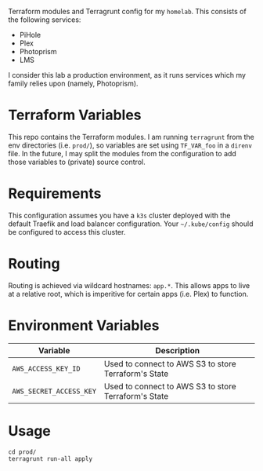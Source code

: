 Terraform modules and Terragrunt config for my `homelab`. This consists of the following services:

 - PiHole
 - Plex
 - Photoprism
 - LMS

I consider this lab a production environment, as it runs services which my family relies upon (namely, Photoprism).

# Terraform Variables

This repo contains the Terraform modules. I am running `terragrunt` from the env directories (i.e. `prod/`), so variables are set using `TF_VAR_foo` in a `direnv` file. In the future, I may split the modules from the configuration to add those variables to (private) source control.

# Requirements

This configuration assumes you have a `k3s` cluster deployed with the default Traefik and load balancer configuration. Your `~/.kube/config` should be configured to access this cluster.

# Routing

Routing is achieved via wildcard hostnames: `app.*`. This allows apps to live at a relative root, which is imperitive for certain apps (i.e. Plex) to function.

# Environment Variables

| Variable | Description |
|----------|-------------|
| `AWS_ACCESS_KEY_ID` | Used to connect to AWS S3 to store Terraform's State |
| `AWS_SECRET_ACCESS_KEY` | Used to connect to AWS S3 to store Terraform's State |

# Usage

    cd prod/
    terragrunt run-all apply
